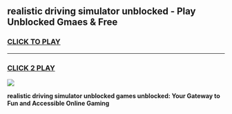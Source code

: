 
## realistic driving simulator unblocked - Play Unblocked Gmaes & Free
<h3>
<a href="https://news.freeplayer.one?title=realistic_driving_simulator_unblocked&ref=23F">CLICK TO PLAY</a></h3>
<hr>

<h3>
<a href="https://news.freeplayer.one?title=realistic_driving_simulator_unblocked&ref=23F">CLICK 2 PLAY</a>
  
</h3>

<a href="https://news.freeplayer.one?title=realistic_driving_simulator_unblocked&ref=23F/"><img src="https://clearcache.store/games.png"></a>


**realistic driving simulator unblocked games unblocked: Your Gateway to Fun and Accessible Online Gaming**
